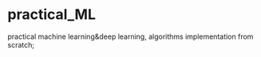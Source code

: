 # practical_ML
practical machine learning&amp;deep learning, algorithms implementation from  scratch;  
